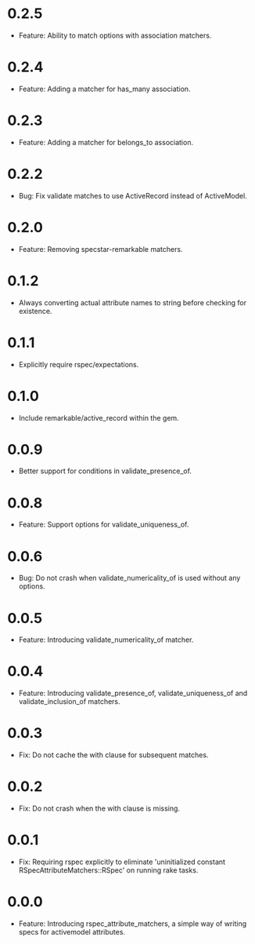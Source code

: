 # 0.2.5
  * Feature: Ability to match options with association matchers.

# 0.2.4
  * Feature: Adding a matcher for has_many association.

# 0.2.3
  * Feature: Adding a matcher for belongs_to association.

# 0.2.2
  * Bug: Fix validate matches to use ActiveRecord instead of ActiveModel.

# 0.2.0
  * Feature: Removing specstar-remarkable matchers.

# 0.1.2
  * Always converting actual attribute names to string before checking for existence.

# 0.1.1
  * Explicitly require rspec/expectations.

# 0.1.0
  * Include remarkable/active_record within the gem.

# 0.0.9
  * Better support for conditions in validate_presence_of.

# 0.0.8
  * Feature: Support options for validate_uniqueness_of.

# 0.0.6
  * Bug: Do not crash when validate_numericality_of is used without any options.

# 0.0.5
  * Feature: Introducing validate_numericality_of matcher.

# 0.0.4
  * Feature: Introducing validate_presence_of, validate_uniqueness_of and validate_inclusion_of matchers.

# 0.0.3
  * Fix: Do not cache the with clause for subsequent matches.

# 0.0.2
  * Fix: Do not crash when the with clause is missing.

# 0.0.1
  * Fix: Requiring rspec explicitly to eliminate 'uninitialized constant RSpecAttributeMatchers::RSpec' on running rake tasks.

# 0.0.0
  * Feature: Introducing rspec_attribute_matchers, a simple way of writing specs for activemodel attributes.
